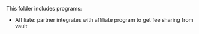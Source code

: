 This folder includes programs:

- Affiliate: partner integrates with affiliate program to get fee sharing from vault 